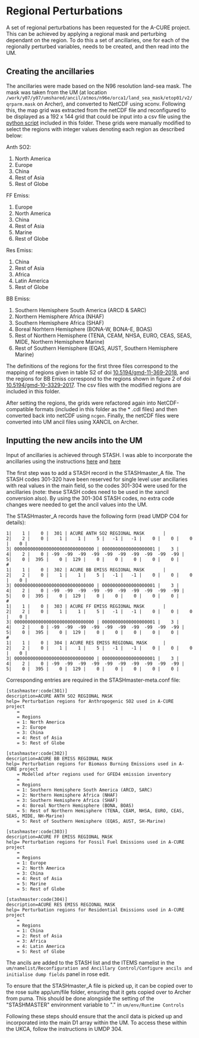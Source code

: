 # Regional Perturbations #

A set of regional perturbations has been requested for the A-CURE project. This can be achieved by applying a regional mask and perturbing dependant on the region. To do this a set of ancillaries, one for each of the regionally perturbed variables, needs to be created, and then read into the UM.

## Creating the ancillaries ##

The ancillaries were made based on the N96 resolution land-sea mask. The mask was taken from the UM (at location `/work/y07/y07/umshared/ancil/atmos/n96e/orca1/land_sea_mask/etop01/v2/qrparm.mask` on Archer), and converted to NetCDF using xconv. Following this, the map grid was extracted from the netCDF file and reconfigured to be displayed as a 192 x 144 grid that could be input into a csv file using the [python script](./gridbuild.py) included in this folder. These grids were manually modified to select the regions with integer values denoting each region as described below:

Anth SO2:
1. North America
2. Europe
3. China
4. Rest of Asia
5. Rest of Globe

FF Emiss:
1. Europe
2. North America
3. China
4. Rest of Asia
5. Marine
6. Rest of Globe

Res Emiss:
1. China
2. Rest of Asia
3. Africa
4. Latin America
5. Rest of Globe

BB Emiss:
1. Southern Hemisphere South America (ARCD & SARC)
2. Northern Hemisphere Africa (NHAF)
3. Southern Hemisphere Africa (SHAF)
4. Boreal Norhtern Hemisphere (BONA-W, BONA-E, BOAS)
5. Rest of Northern Hemisphere (TENA, CEAM, NHSA, EURO, CEAS, SEAS, MIDE, Northern Hemisphere Marine)
6. Rest of Southern Hemisphere (EQAS, AUST, Southern Hemisphere Marine)

The definitions of the regions for the first three files correspond to the mapping of regions given in table S2 of doi [10.5194/gmd-11-369-2018](http://dx.doi.org/10.5194/gmd-11-369-2018), and the regions for BB Emiss correspond to the regions shown in figure 2 of doi [10.5194/gmd-10-3329-2017](http://dx.doi.org/10.5194/gmd-10-3329-2017). The csv files with the modified regions are included in this folder.

After setting the regions, the grids were refactored again into NetCDF-compatible formats (included in this folder as the * .cdl files) and then converted back into netCDF using `ncgen`. Finally, the netCDF files were converted into UM ancil files using XANCIL on Archer.

## Inputting the new ancils into the UM ##

Input of ancillaries is achieved through STASH. I was able to incorporate the ancillaries using the instructions [here](https://code.metoffice.gov.uk/trac/um/wiki/NewProgAncil) and [here](https://code.metoffice.gov.uk/doc/um/latest/um-training/stashmaster.html#method2)

The first step was to add a STASH record in the STASHmaster_A file. The STASH codes 301-320 have been reserved for single level user ancillaries with real values in the main field, so the codes 301-304 were used for the ancillaries (note: these STASH codes need to be used in the xancil conversion also). By using the 301-304 STASH codes, no extra code changes were needed to get the ancil values into the UM.

The STASHmaster_A records have the following form (read UMDP C04 for details):

```
1|    1 |    0 |  301 | ACURE ANTH SO2 REGIONAL MASK       |
2|    2 |    0 |    1 |    1 |    5 |   -1 |   -1 |    0 |    0 |    0 |    0 |
3| 000000000000000000000000000000 | 00000000000000000001 |    3 |
4|    2 |    0 | -99  -99  -99  -99  -99  -99  -99  -99  -99  -99 |
5|    0 |  395 |    0 |  129 |    0 |    0 |    0 |    0 |    0 |
#
1|    1 |    0 |  302 | ACURE BB EMISS REGIONAL MASK       |
2|    2 |    0 |    1 |    1 |    5 |   -1 |   -1 |    0 |    0 |    0 |    0 |
3| 000000000000000000000000000000 | 00000000000000000001 |    3 |
4|    2 |    0 | -99  -99  -99  -99  -99  -99  -99  -99  -99  -99 |
5|    0 |  395 |    0 |  129 |    0 |    0 |    0 |    0 |    0 |
#
1|    1 |    0 |  303 | ACURE FF EMISS REGIONAL MASK       |
2|    2 |    0 |    1 |    1 |    5 |   -1 |   -1 |    0 |    0 |    0 |    0 |
3| 000000000000000000000000000000 | 00000000000000000001 |    3 |
4|    2 |    0 | -99  -99  -99  -99  -99  -99  -99  -99  -99  -99 |
5|    0 |  395 |    0 |  129 |    0 |    0 |    0 |    0 |    0 |
#
1|    1 |    0 |  304 | ACURE RES EMISS REGIONAL MASK      |
2|    2 |    0 |    1 |    1 |    5 |   -1 |   -1 |    0 |    0 |    0 |    0 |
3| 000000000000000000000000000000 | 00000000000000000001 |    3 |
4|    2 |    0 | -99  -99  -99  -99  -99  -99  -99  -99  -99  -99 |
5|    0 |  395 |    0 |  129 |    0 |    0 |    0 |    0 |    0 |
```

Corresponding entries are required in the STASHmaster-meta.conf file:

```
[stashmaster:code(301)]
description=ACURE ANTH SO2 REGIONAL MASK
help= Perturbation regions for Anthropogenic SO2 used in A-CURE project
    =
    = Regions
    = 1: North America
    = 2: Europe
    = 3: China
    = 4: Rest of Asia
    = 5: Rest of Globe

[stashmaster:code(302)]
description=ACURE BB EMISS REGIONAL MASK
help= Perturbation regions for Biomass Burning Emissions used in A-CURE project
    = Modelled after regions used for GFED4 emission inventory
    =
    = Regions
    = 1: Southern Hemisphere South America (ARCD, SARC)
    = 2: Northern Hemisphere Africa (NHAF)
    = 3: Southern Hemisphere Africa (SHAF)
    = 4: Boreal Northern Hemisphere (BONA, BOAS)
    = 5: Rest of Northern Hemisphere (TENA, CEAM, NHSA, EURO, CEAS, SEAS, MIDE, NH-Marine)
    = 5: Rest of Southern Hemisphere (EQAS, AUST, SH-Marine)

[stashmaster:code(303)]
description=ACURE FF EMISS REGIONAL MASK
help= Perturbation regions for Fossil Fuel Emissions used in A-CURE project
    =
    = Regions
    = 1: Europe
    = 2: North America
    = 3: China
    = 4: Rest of Asia
    = 5: Marine
    = 5: Rest of Globe

[stashmaster:code(304)]
description=ACURE RES EMISS REGIONAL MASK
help= Perturbation regions for Residential Emissions used in A-CURE project
    =
    = Regions
    = 1: China
    = 2: Rest of Asia
    = 3: Africa
    = 4: Latin America
    = 5: Rest of Globe
```

The ancils are added to the STASH list and the ITEMS namelist in the `um/namelist/Reconfiguration and Ancillary Control/Configure ancils and initialise dump fields` panel in rose edit.

To ensure that the STASHmaster_A file is picked up, it can be copied over to the rose suite app/um/file folder, ensuring that it gets copied over to Archer from puma. This should be done alongside the setting of the "STASHMASTER" environment variable to "." in `um/env/Runtime Controls`

Following these steps should ensure that the ancil data is picked up and incorporated into the main D1 array within the UM. To access these within the UKCA, follow the instructions in UMDP 304.
